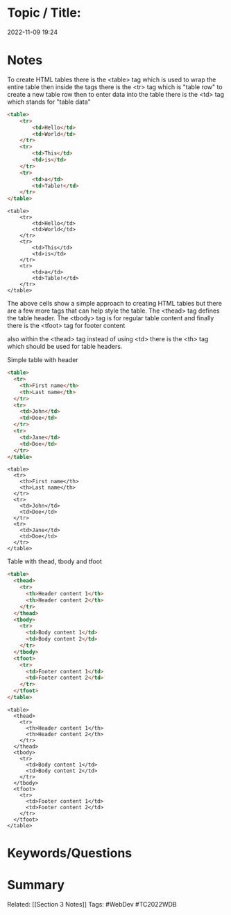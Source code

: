 # Topic / Title: 

2022-11-09
19:24


# Notes
To create HTML tables there is the \<table> tag which is used to wrap the entire table then inside the tags there is the \<tr> tag which is "table row" to create a new table row then to enter data into the table there is the \<td> tag which stands for "table data"

```html
<table>
	<tr>
		<td>Hello</td>
		<td>World</td>
	</tr>
	<tr>
		<td>This</td>
		<td>is</td>
	</tr>
	<tr>
		<td>a</td>
		<td>Table!</td>
	</tr>
</table>
```
```ad-success
<table>
	<tr>
		<td>Hello</td>
		<td>World</td>
	</tr>
	<tr>
		<td>This</td>
		<td>is</td>
	</tr>
	<tr>
		<td>a</td>
		<td>Table!</td>
	</tr>
</table>
```
The above cells show a simple approach to creating HTML tables but there are a few more tags that can help style the table. The \<thead> tag defines the table header. The \<tbody> tag is for regular table content and finally there is the \<tfoot> tag for footer content

also within the \<thead> tag instead of using \<td> there is the \<th> tag which should be used for table headers.

Simple table with header
```html
<table>
  <tr>
    <th>First name</th>
    <th>Last name</th>
  </tr>
  <tr>
    <td>John</td>
    <td>Doe</td>
  </tr>
  <tr>
    <td>Jane</td>
    <td>Doe</td>
  </tr>
</table>
```

```ad-success
<table>
  <tr>
    <th>First name</th>
    <th>Last name</th>
  </tr>
  <tr>
    <td>John</td>
    <td>Doe</td>
  </tr>
  <tr>
    <td>Jane</td>
    <td>Doe</td>
  </tr>
</table>
```


Table with thead, tbody and tfoot
```html
<table>
  <thead>
    <tr>
      <th>Header content 1</th>
      <th>Header content 2</th>
    </tr>
  </thead>
  <tbody>
    <tr>
      <td>Body content 1</td>
      <td>Body content 2</td>
    </tr>
  </tbody>
  <tfoot>
    <tr>
      <td>Footer content 1</td>
      <td>Footer content 2</td>
    </tr>
  </tfoot>
</table>
```

```ad-success
<table>
  <thead>
    <tr>
      <th>Header content 1</th>
      <th>Header content 2</th>
    </tr>
  </thead>
  <tbody>
    <tr>
      <td>Body content 1</td>
      <td>Body content 2</td>
    </tr>
  </tbody>
  <tfoot>
    <tr>
      <td>Footer content 1</td>
      <td>Footer content 2</td>
    </tr>
  </tfoot>
</table>
```
# Keywords/Questions

# Summary

Related: [[Section 3 Notes]]
Tags: #WebDev #TC2022WDB 